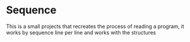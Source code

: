 # Sequence
This is a small projects that recreates the process of reading a program, it works by sequence line per line and works with the structures
